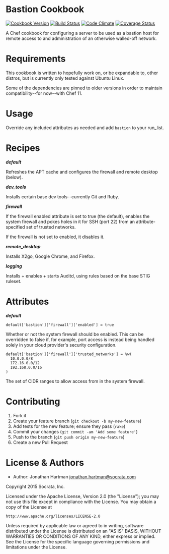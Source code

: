 Bastion Cookbook
================
[![Cookbook Version](https://img.shields.io/cookbook/v/bastion.svg)][cookbook]
[![Build Status](https://img.shields.io/travis/socrata-cookbooks/chef-bastion.svg)][travis]
[![Code Climate](https://img.shields.io/codeclimate/github/socrata-cookbooks/chef-bastion.svg)][codeclimate]
[![Coverage Status](https://img.shields.io/coveralls/socrata-cookbooks/chef-bastion.svg)][coveralls]

[cookbook]: https://supermarket.chef.io/cookbooks/bastion
[travis]: https://travis-ci.org/socrata-cookbooks/chef-bastion
[codeclimate]: https://codeclimate.com/github/socrata-cookbooks/chef-bastion
[coveralls]: https://coveralls.io/r/socrata-cookbooks/chef-bastion

A Chef cookbook for configuring a server to be used as a bastion host for
remote access to and administration of an otherwise walled-off network.

Requirements
============

This cookbook is written to hopefully work on, or be expandable to, other
distros, but is currently only tested against Ubuntu Linux.

Some of the dependencies are pinned to older versions in order to maintain
compatibility--for now--with Chef 11.

Usage
=====

Override any included attributes as needed and add `bastion` to your run_list.

Recipes
=======

***default***

Refreshes the APT cache and configures the firewall and remote desktop (below).

***dev_tools***

Installs certain base dev tools--currently Git and Ruby.

***firewall***

If the firewall enabled attribute is set to true (the default), enables the
system firewall and pokes holes in it for SSH (port 22) from an
attribute-specified set of trusted networks.

If the firewall is not set to enabled, it disables it.

***remote_desktop***

Installs X2go, Google Chrome, and Firefox.

***logging***

Installs + enables + starts Auditd, using rules based on the base STIG
ruleset.

Attributes
==========

***default***

    default['bastion']['firewall']['enabled'] = true

Whether or not the system firewall should be enabled. This can be overridden to
false if, for example, port access is instead being handled solely in your
cloud provider's security configuration.

    default['bastion']['firewall']['trusted_networks'] = %w(
      10.0.0.0/8
      172.16.0.0/12
      192.168.0.0/16
    )

The set of CIDR ranges to allow access from in the system firewall.

Contributing
============

1. Fork it
2. Create your feature branch (`git checkout -b my-new-feature`)
3. Add tests for the new feature; ensure they pass (`rake`)
4. Commit your changes (`git commit -am 'Add some feature'`)
5. Push to the branch (`git push origin my-new-feature`)
6. Create a new Pull Request

License & Authors
=================
- Author: Jonathan Hartman <jonathan.hartman@socrata.com>

Copyright 2015 Socrata, Inc.

Licensed under the Apache License, Version 2.0 (the "License");
you may not use this file except in compliance with the License.
You may obtain a copy of the License at

    http://www.apache.org/licenses/LICENSE-2.0

Unless required by applicable law or agreed to in writing, software
distributed under the License is distributed on an "AS IS" BASIS,
WITHOUT WARRANTIES OR CONDITIONS OF ANY KIND, either express or implied.
See the License for the specific language governing permissions and
limitations under the License.
